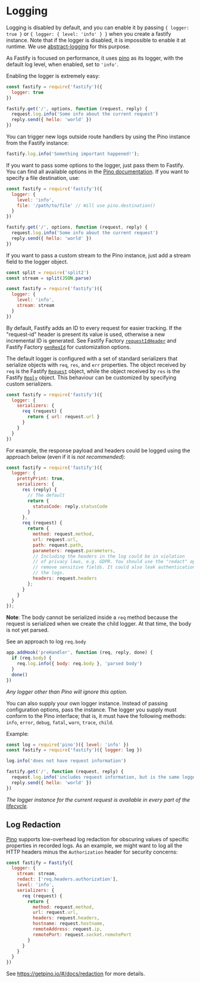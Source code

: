 # Logging

Logging is disabled by default, and you can enable it by passing
`{ logger: true }` or `{ logger: { level: 'info' } }` when you create
a fastify instance. Note that if the logger is disabled, it is impossible to
enable it at runtime. We use
[abstract-logging](https://www.npmjs.com/package/abstract-logging) for
this purpose.

As Fastify is focused on performance, it uses [pino](https://github.com/pinojs/pino) as its logger, with the default log level, when enabled, set to `'info'`.

Enabling the logger is extremely easy:

```js
const fastify = require('fastify')({
  logger: true
})

fastify.get('/', options, function (request, reply) {
  request.log.info('Some info about the current request')
  reply.send({ hello: 'world' })
})
```

You can trigger new logs outside route handlers by using the Pino instance from the Fastify instance:
```js
fastify.log.info('Something important happened!');
```

If you want to pass some options to the logger, just pass them to Fastify.
You can find all available options in the [Pino documentation](https://github.com/pinojs/pino/blob/master/docs/api.md#pinooptions-stream). If you want to specify a file destination, use:

```js
const fastify = require('fastify')({
  logger: {
    level: 'info',
    file: '/path/to/file' // Will use pino.destination()
  }
})

fastify.get('/', options, function (request, reply) {
  request.log.info('Some info about the current request')
  reply.send({ hello: 'world' })
})
```

If you want to pass a custom stream to the Pino instance, just add a stream field to the logger object.

```js
const split = require('split2')
const stream = split(JSON.parse)

const fastify = require('fastify')({
  logger: {
    level: 'info',
    stream: stream
  }
})
```

<a name="logging-request-id"></a>

By default, Fastify adds an ID to every request for easier tracking. If the "request-id" header is present its value is used, otherwise a new incremental ID is generated. See Fastify Factory [`requestIdHeader`](Server.md#factory-request-id-header) and Fastify Factory [`genReqId`](Server.md#genreqid) for customization options.

The default logger is configured with a set of standard serializers that serialize objects with `req`, `res`, and `err` properties. The object received by `req` is the Fastify [`Request`](Request.md) object, while the object received by `res` is the Fastify [`Reply`](Reply.md) object.
This behaviour can be customized by specifying custom serializers.
```js
const fastify = require('fastify')({
  logger: {
    serializers: {
      req (request) {
        return { url: request.url }
      }
    }
  }
})
```
For example, the response payload and headers could be logged using the approach below (even if it is *not recommended*):

```js
const fastify = require('fastify')({
  logger: {
    prettyPrint: true,
    serializers: {
      res (reply) {
        // The default
        return {
          statusCode: reply.statusCode
        }
      },
      req (request) {
        return {
          method: request.method,
          url: request.url,
          path: request.path,
          parameters: request.parameters,
          // Including the headers in the log could be in violation
          // of privacy laws, e.g. GDPR. You should use the "redact" option to
          // remove sensitive fields. It could also leak authentication data in
          // the logs.
          headers: request.headers
        };
      }
    }
  }
});
```
**Note**: The body cannot be serialized inside a `req` method because the request is serialized when we create the child logger. At that time, the body is not yet parsed.

See an approach to log `req.body`

```js
app.addHook('preHandler', function (req, reply, done) {
  if (req.body) {
    req.log.info({ body: req.body }, 'parsed body')
  }
  done()
})
```


*Any logger other than Pino will ignore this option.*

You can also supply your own logger instance. Instead of passing configuration options, pass the instance.
The logger you supply must conform to the Pino interface; that is, it must have the following methods:
`info`, `error`, `debug`, `fatal`, `warn`, `trace`, `child`.

Example:

```js
const log = require('pino')({ level: 'info' })
const fastify = require('fastify')({ logger: log })

log.info('does not have request information')

fastify.get('/', function (request, reply) {
  request.log.info('includes request information, but is the same logger instance as `log`')
  reply.send({ hello: 'world' })
})
```

*The logger instance for the current request is available in every part of the [lifecycle](Lifecycle.md).*

## Log Redaction

[Pino](https://getpino.io) supports low-overhead log redaction for
obscuring values of specific properties in recorded logs.
As an example, we might want to log all the HTTP headers minus the
`Authorization` header for security concerns:

```js
const fastify = Fastify({
  logger: {
    stream: stream,
    redact: ['req.headers.authorization'],
    level: 'info',
    serializers: {
      req (request) {
        return {
          method: request.method,
          url: request.url,
          headers: request.headers,
          hostname: request.hostname,
          remoteAddress: request.ip,
          remotePort: request.socket.remotePort
        }
      }
    }
  }
})
```

See https://getpino.io/#/docs/redaction for more details.